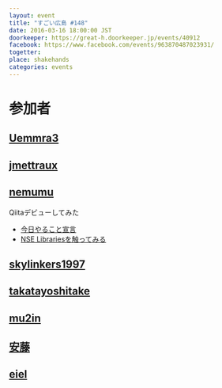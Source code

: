 ```yaml
---
layout: event
title: "すごい広島 #148"
date: 2016-03-16 18:00:00 JST
doorkeeper: https://great-h.doorkeeper.jp/events/40912
facebook: https://www.facebook.com/events/963870487023931/
togetter:
place: shakehands
categories: events
---
```


# 参加者


## [Uemmra3](https://github.com/Uemmra3)


## [jmettraux](https://github.com/jmettraux)


## [nemumu](https://github.com/nemumu)

Qiitaデビューしてみた

* [今日やること宣言](https://github.com/great-h/great-h.github.io/issues/1784)
* [NSE Librariesを触ってみる](http://qiita.com/nemumu/items/2011af8898d4cd01ae39)


## [skylinkers1997](http://twitter.com/skylinkers1997)


## [takatayoshitake](http://twitter.com/takatayoshitake)


## [mu2in](http://twitter.com/mu2in)


## [安藤](https://www.facebook.com/app_scoped_user_id/805090012951697/)


## [eiel](http://eiel.info/)
